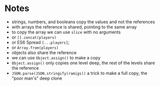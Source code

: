 # Notes

- strings, numbers, and booleans copy the values and not the references
- with arrays the reference is shared, pointing to the same array
- to copy the array we can use `slice` with no arguments 
- or `[].concat(players)`
- or ES6 Spread `[...players]`;
- or `Array.from(players)`
- objects also share the reference
- we can use `Object.assign()` to make a copy
- `Object.assign()` only copies one level deep, the rest of the levels share the reference
- `JSON.parse(JSON.stringify(ramigs))` a trick to make a full copy, the "poor man's" deep clone


